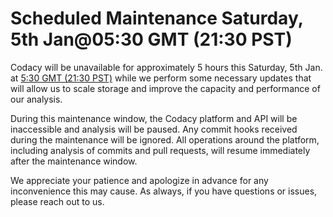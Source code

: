 # Scheduled Maintenance Saturday, 5th Jan@05:30 GMT (21:30 PST)

Codacy will be unavailable for approximately 5 hours this Saturday, 5th Jan. at [5:30 GMT (21:30 PST)](https://www.timeanddate.com/worldclock/fixedtime.html?msg=Maintenance&iso=20190105T0530&p1=1440&ah=5) while we perform some necessary updates that will allow us to scale storage and improve the capacity and performance of our analysis.

During this maintenance window, the Codacy platform and API will be inaccessible and analysis will be paused. Any commit hooks received during the maintenance will be ignored. All operations around the platform, including analysis of commits and pull requests, will resume immediately after the maintenance window.

We appreciate your patience and apologize in advance for any inconvenience this may cause. As always, if you have questions or issues, please reach out to us.
